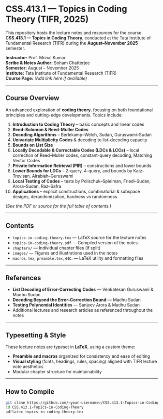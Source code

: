 # CSS.413.1 — Topics in Coding Theory (TIFR, 2025)

This repository hosts the lecture notes and resources for the course **CSS.413.1 — Topics in Coding Theory**, conducted at the Tata Institute of Fundamental Research (TIFR) during the **August–November 2025** semester.

**Instructor:** Prof. Mrinal Kumar  
**Scribe & Notes Author:** Soham Chatterjee  
**Semester:** August – November 2025  
**Institute:** Tata Institute of Fundamental Research (TIFR)  
**Course Page:** *(Add link here if available)*

---

##  Course Overview

An advanced exploration of **coding theory**, focusing on both foundational principles and cutting-edge developments. Topics include:

1. **Introduction to Coding Theory** – basic concepts and linear codes  
2. **Reed–Solomon & Reed–Muller Codes**  
3. **Decoding Algorithms** – Berlekamp–Welch, Sudan, Guruswami–Sudan  
4. **Univariate Multiplicity Codes** & decoding to list-decoding capacity  
5. **Bounds on List Size**  
6. **Locally Decodable & Correctable Codes (LDCs & LCCs)** – local correction of Reed–Muller codes, constant-query decoding, Matching Vector Codes  
7. **Private Information Retrieval (PIR)** – constructions and lower bounds  
8. **Lower Bounds for LDCs** – 2-query, 4-query, and bounds by Katz–Trevisan, Alrabiah–Guruswami  
9. **Local Testing of Codes** – tests by Polischuk–Spielman, Friedl–Sudan, Arora–Sudan, Raz–Safra  
10. **Applications** – explicit constructions, combinatorial & subspace designs, derandomization, hardness vs randomness  

*(See the PDF or source for the full table of contents.)*

---

##  Contents

- `topics-in-coding-theory.tex` — LaTeX source for the lecture notes  
- `topics-in-coding-theory.pdf` — Compiled version of the notes  
- `chapters/` — Individual chapter files (if split)  
- `images/` — Figures and illustrations used in the notes  
- `macros.tex`, `preamble.tex`, etc. — LaTeX utility and formatting files  

---

##  References

- **List Decoding of Error-Correcting Codes** — Venkatesan Guruswami & Madhu Sudan  
- **Decoding Beyond the Error-Correction Bound** — Madhu Sudan  
- **Testing Polynomial Identities** — Sanjeev Arora & Madhu Sudan  
- Additional lectures and research articles as referenced throughout the notes  

---

##  Typesetting & Style

These lecture notes are typeset in **LaTeX**, using a custom theme:

- **Preamble and macros** organized for consistency and ease of editing  
- **Visual styling** (fonts, headings, rules, spacing) aligned with TIFR lecture note aesthetics  
- Modular chapter structure for maintainability  

---

##  How to Compile

```bash
git clone https://github.com/<your-username>/CSS.413.1-Topics-in-Coding-Theory.git
cd CSS.413.1-Topics-in-Coding-Theory
pdflatex topics-in-coding-theory.tex

